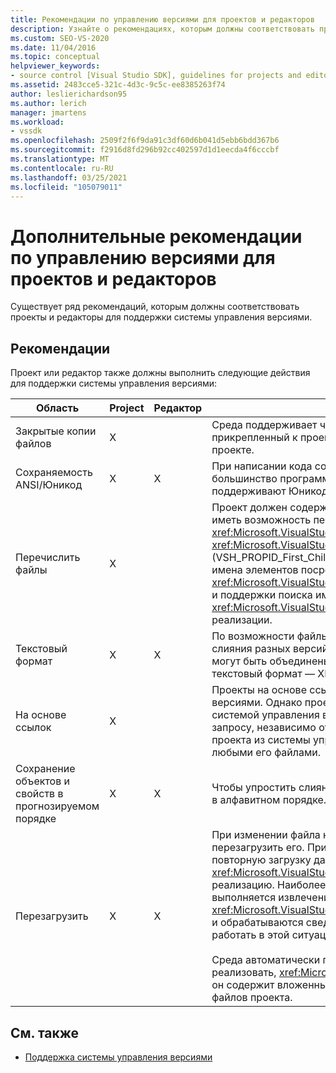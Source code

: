 ```yaml
---
title: Рекомендации по управлению версиями для проектов и редакторов
description: Узнайте о рекомендациях, которым должны соответствовать проекты и редакторы для поддержки системы управления версиями.
ms.custom: SEO-VS-2020
ms.date: 11/04/2016
ms.topic: conceptual
helpviewer_keywords:
- source control [Visual Studio SDK], guidelines for projects and editors
ms.assetid: 2483cce5-321c-4d3c-9c5c-ee8385263f74
author: leslierichardson95
ms.author: lerich
manager: jmartens
ms.workload:
- vssdk
ms.openlocfilehash: 2509f2f6f9da91c3df60d6b041d5ebb6bdd367b6
ms.sourcegitcommit: f2916d8fd296b92cc402597d1d1eecda4f6cccbf
ms.translationtype: MT
ms.contentlocale: ru-RU
ms.lasthandoff: 03/25/2021
ms.locfileid: "105079011"
---
```

# <a name="additional-source-control-guidelines-for-projects-and-editors"></a>Дополнительные рекомендации по управлению версиями для проектов и редакторов
Существует ряд рекомендаций, которым должны соответствовать проекты и редакторы для поддержки системы управления версиями.

## <a name="guidelines"></a>Рекомендации
 Проект или редактор также должны выполнить следующие действия для поддержки системы управления версиями:

|Область|Project|Редактор|Сведения|
|----------|-------------|------------|-------------|
|Закрытые копии файлов|X||Среда поддерживает частные копии файлов. То есть каждый пользователь, прикрепленный к проекту, имеет собственную закрытую копию файлов в этом проекте.|
|Сохраняемость ANSI/Юникод|X|X|При написании кода сохраняемости сохранять файлы в форме ANSI, так как большинство программ управления версиями в настоящее время не поддерживают Юникод.|
|Перечислить файлы|X||Проект должен содержать конкретный список всех файлов внутри него и должен иметь возможность перечислить список файлов с помощью <xref:Microsoft.VisualStudio.Shell.Interop.IVsSccProject2> или <xref:Microsoft.VisualStudio.Shell.Interop.IVsHierarchy.GetProperty%2A> (VSH_PROPID_First_Child/Next_Sibling). Проект также должен предоставлять имена элементов посредством его <xref:Microsoft.VisualStudio.Shell.Interop.IVsProject.GetMkDocument%2A> реализации и поддержки поиска имен (включая специальные файлы) с помощью его <xref:Microsoft.VisualStudio.Shell.Interop.IVsProject.IsDocumentInProject%2A> реализации.|
|Текстовый формат|X|X|По возможности файлы должны быть в текстовом формате для поддержки слияния разных версий. Файлы, которые не находятся в текстовом формате, не могут быть объединены с другими версиями файла позже. Предпочтительный текстовый формат — XML.|
|На основе ссылок|X||Проекты на основе ссылок легко поддерживаются в системе управления версиями. Однако проекты на основе каталогов также поддерживаются системой управления версиями, если проект может создать список файлов по запросу, независимо от того, существуют ли эти файлы на диске. При открытии проекта из системы управления версиями файл проекта сначала выдается перед любыми его файлами.|
|Сохранение объектов и свойств в прогнозируемом порядке|X|X|Чтобы упростить слияние, сохраните файлы в определенном порядке, например в алфавитном порядке.|
|Перезагрузить|X|X|При изменении файла на диске редактор должен иметь возможность перезагрузить его. При участии в системе управления версиями среда выполнит повторную загрузку данных, вызвав <xref:Microsoft.VisualStudio.Shell.Interop.IVsPersistDocData2.ReloadDocData%2A> реализацию. Наиболее сложная повторная загрузка происходит, когда выполняется извлечение, когда вызывается Ивскуередиткуерисаве:: <xref:Microsoft.VisualStudio.Shell.Interop.IVsQueryEditQuerySave2.QueryEditFiles%2A> и обрабатываются сведения. Однако код перезагрузки должен быть способен работать в этой ситуации.<br /><br /> Среда автоматически перезагружает файлы проекта. Однако проект должен реализовать, <xref:Microsoft.VisualStudio.Shell.Interop.IVsPersistHierarchyItem2> если он содержит вложенные иерархии для поддержки перезагрузки вложенных файлов проекта.|

## <a name="see-also"></a>См. также
- [Поддержка системы управления версиями](../../extensibility/internals/supporting-source-control.md)
